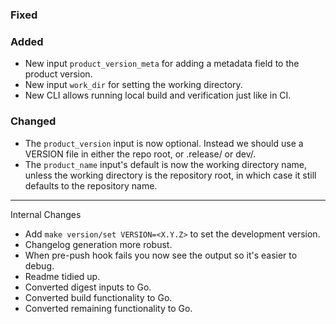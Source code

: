 ### Fixed

### Added
- New input `product_version_meta` for adding a metadata field to the product version.
- New input `work_dir` for setting the working directory.
- New CLI allows running local build and verification just like in CI.

### Changed
- The `product_version` input is now optional. Instead we should use a VERSION file
  in either the repo root, or .release/ or dev/.
- The `product_name` input's default is now the working directory name, unless
  the working directory is the repository root, in which case it still defaults
  to the repository name.

---
Internal Changes
  - Add `make version/set VERSION=<X.Y.Z>` to set the development version.
  - Changelog generation more robust.
  - When pre-push hook fails you now see the output so it's easier to debug.
  - Readme tidied up.
  - Converted digest inputs to Go.
  - Converted build functionality to Go.
  - Converted remaining functionality to Go.
